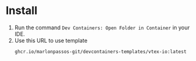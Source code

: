 # Install 

1. Run the command `Dev Containers: Open Folder in Container` in your IDE. 
2. Use this URL to use template
    ```
    ghcr.io/marlonpassos-git/devcontainers-templates/vtex-io:latest
    ```